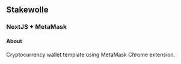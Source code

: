 
## Stakewolle

### NextJS + MetaMask 

#### About

Cryptocurrency wallet template using MetaMask Chrome extension.


